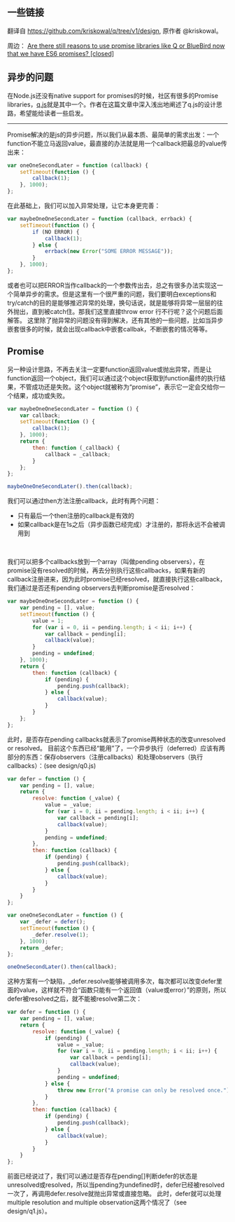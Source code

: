 ## 一些链接
翻译自 https://github.com/kriskowal/q/tree/v1/design, 原作者 @kriskowal。

周边：
[Are there still reasons to use promise libraries like Q or BlueBird now that we have ES6 promises? [closed]
](https://stackoverflow.com/questions/34960886/are-there-still-reasons-to-use-promise-libraries-like-q-or-bluebird-now-that-we)


## 异步的问题

在Node.js还没有native support for promises的时候，社区有很多的Promise libraries，[q.js](https://github.com/kriskowal/q)就是其中一个。作者在这篇文章中深入浅出地阐述了q.js的设计思路，希望能给读者一些启发。
<hr />

Promise解决的是js的异步问题，所以我们从最本质、最简单的需求出发：一个function不能立马返回value，最直接的办法就是用一个callback把最总的value传出来：
```javascript
var oneOneSecondLater = function (callback) {
    setTimeout(function () {
        callback(1);
    }, 1000);
};
```
在此基础上，我们可以加入异常处理，让它本身更完善：
```javascript
var maybeOneOneSecondLater = function (callback, errback) {
    setTimeout(function () {
        if (NO ERROR) {
            callback(1);
        } else {
            errback(new Error("SOME ERROR MESSAGE"));
        }
    }, 1000);
};
```
或者也可以把ERROR当作callback的一个参数传出去，总之有很多办法实现这一个简单异步的需求。但是这里有一个很严重的问题，我们要明白exceptions和try/catch的目的是能够推迟异常的处理，换句话说，就是能够将异常一层层的往外抛出，直到被catch住。那我们这里直接throw error 行不行呢？这个问题后面解答。
这里除了抛异常的问题没有得到解决，还有其他的一些问题，比如当异步嵌套很多的时候，就会出现callback中嵌套callbak，不断嵌套的情况等等。

## Promise
另一种设计思路，不再去关注一定要function返回value或抛出异常，而是让function返回一个object，我们可以通过这个object获取到function最终的执行结果，不管成功还是失败。这个object就被称为“promise”，表示它一定会交给你一个结果，成功或失败。
```javascript
var maybeOneOneSecondLater = function () {
    var callback;
    setTimeout(function () {
        callback(1);
    }, 1000);
    return {
        then: function (_callback) {
            callback = _callback;
        }
    };
};

maybeOneOneSecondLater().then(callback);
```
我们可以通过then方法注册callback，此时有两个问题：
* 只有最后一个then注册的callback是有效的
* 如果callback是在1s之后（异步函数已经完成）才注册的，那将永远不会被调用到   

<br />

我们可以把多个callbacks放到一个array（叫做pending observers），在promise没有resolved的时候，再去分别执行这些callbacks，如果有新的callback注册进来，因为此时promise已经resolved，就直接执行这些callback，我们通过是否还有pending observers去判断promise是否resolved：
```javascript
var maybeOneOneSecondLater = function () {
    var pending = [], value;
    setTimeout(function () {
        value = 1;
        for (var i = 0, ii = pending.length; i < ii; i++) {
            var callback = pending[i];
            callback(value);
        }
        pending = undefined;
    }, 1000);
    return {
        then: function (callback) {
            if (pending) {
                pending.push(callback);
            } else {
                callback(value);
            }
        }
    };
};
```
此时，是否存在pending callbacks就表示了promise两种状态的改变unresolved or resolved。
目前这个东西已经“能用”了，一个异步执行（deferred）应该有两部分的东西：保存observers（注册callbacks）和处理observers（执行callbacks）：(see design/q0.js)
```javascript
var defer = function () {
    var pending = [], value;
    return {
        resolve: function (_value) {
            value = _value;
            for (var i = 0, ii = pending.length; i < ii; i++) {
                var callback = pending[i];
                callback(value);
            }
            pending = undefined;
        },
        then: function (callback) {
            if (pending) {
                pending.push(callback);
            } else {
                callback(value);
            }
        }
    }
};

var oneOneSecondLater = function () {
    var _defer = defer();
    setTimeout(function () {
        _defer.resolve(1);
    }, 1000);
    return _defer;
};

oneOneSecondLater().then(callback);
```
这种方案有一个缺陷，_defer.resolve能够被调用多次，每次都可以改变defer里面的value，这样就不符合“函数只能有一个返回值（value或error）”的原则，所以defer被resolved之后，就不能被resolve第二次：

```javascript
var defer = function () {
    var pending = [], value;
    return {
        resolve: function (_value) {
            if (pending) {
                value = _value;
                for (var i = 0, ii = pending.length; i < ii; i++) {
                    var callback = pending[i];
                    callback(value);
                }
                pending = undefined;
            } else {
                throw new Error("A promise can only be resolved once.");
            }
        },
        then: function (callback) {
            if (pending) {
                pending.push(callback);
            } else {
                callback(value);
            }
        }
    }
};
```
前面已经说过了，我们可以通过是否存在pending[]判断defer的状态是unresolved或resolved，所以当pending为undefined时，defer已经被resolved一次了，再调用defer.resolve就抛出异常或直接忽略。
此时，defer就可以处理multiple resolution and multiple observation这两个情况了（see design/q1.js）。
